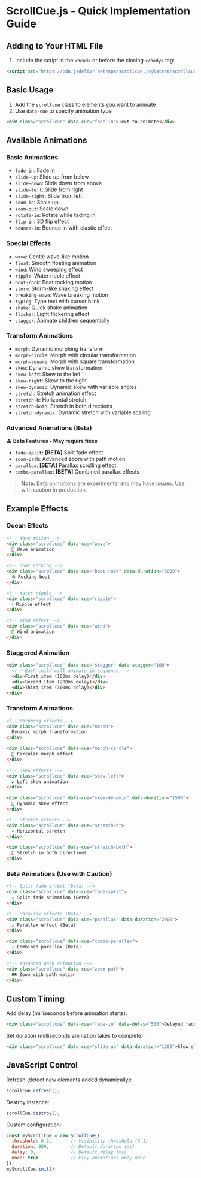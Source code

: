 # ScrollCue.js - Quick Implementation Guide

## Adding to Your HTML File

1. Include the script in the `<head>` or before the closing `</body>` tag:

```html
<script src="https://cdn.jsdelivr.net/npm/scrollcue.js@latest/scrollcue.all-in-one.min.js"></script>
```

## Basic Usage

1. Add the `scrollcue` class to elements you want to animate
2. Use `data-cue` to specify animation type

```html
<div class="scrollcue" data-cue="fade-in">Text to animate</div>
```

## Available Animations

### Basic Animations
- `fade-in`: Fade in
- `slide-up`: Slide up from below
- `slide-down`: Slide down from above
- `slide-left`: Slide from right
- `slide-right`: Slide from left
- `zoom-in`: Scale up
- `zoom-out`: Scale down
- `rotate-in`: Rotate while fading in
- `flip-in`: 3D flip effect
- `bounce-in`: Bounce in with elastic effect

### Special Effects
- `wave`: Gentle wave-like motion
- `float`: Smooth floating animation
- `wind`: Wind sweeping effect
- `ripple`: Water ripple effect
- `boat-rock`: Boat rocking motion
- `storm`: Storm-like shaking effect
- `breaking-wave`: Wave breaking motion
- `typing`: Type text with cursor blink
- `shake`: Quick shake animation
- `flicker`: Light flickering effect
- `stagger`: Animate children sequentially

### Transform Animations
- `morph`: Dynamic morphing transform
- `morph-circle`: Morph with circular transformation
- `morph-square`: Morph with square transformation
- `skew`: Dynamic skew transformation
- `skew-left`: Skew to the left
- `skew-right`: Skew to the right
- `skew-dynamic`: Dynamic skew with variable angles
- `stretch`: Stretch animation effect
- `stretch-h`: Horizontal stretch
- `stretch-both`: Stretch in both directions
- `stretch-dynamic`: Dynamic stretch with variable scaling

### Advanced Animations (Beta)
⚠️ **Beta Features - May require fixes**
- `fade-split`: **[BETA]** Split fade effect
- `zoom-path`: Advanced zoom with path motion
- `parallax`: **[BETA]** Parallax scrolling effect
- `combo-parallax`: **[BETA]** Combined parallax effects

> **Note:** Beta animations are experimental and may have issues. Use with caution in production.

## Example Effects

### Ocean Effects

```html
<!-- Wave motion -->
<div class="scrollcue" data-cue="wave">
  🌊 Wave animation
</div>

<!-- Boat rocking -->
<div class="scrollcue" data-cue="boat-rock" data-duration="6000">
  ⛵ Rocking boat
</div>

<!-- Water ripple -->
<div class="scrollcue" data-cue="ripple">
  💧 Ripple effect
</div>

<!-- Wind effect -->
<div class="scrollcue" data-cue="wind">
  💨 Wind animation
</div>
```

### Staggered Animation

```html
<div class="scrollcue" data-cue="stagger" data-stagger="100">
  <!-- Each child will animate in sequence -->
  <div>First item (100ms delay)</div>
  <div>Second item (200ms delay)</div>
  <div>Third item (300ms delay)</div>
</div>
```

### Transform Animations

```html
<!-- Morphing effects -->
<div class="scrollcue" data-cue="morph">
  Dynamic morph transformation
</div>

<div class="scrollcue" data-cue="morph-circle">
  🔵 Circular morph effect
</div>

<!-- Skew effects -->
<div class="scrollcue" data-cue="skew-left">
  ↙️ Left skew animation
</div>

<div class="scrollcue" data-cue="skew-dynamic" data-duration="1500">
  🔄 Dynamic skew effect
</div>

<!-- Stretch effects -->
<div class="scrollcue" data-cue="stretch-h">
  ↔️ Horizontal stretch
</div>

<div class="scrollcue" data-cue="stretch-both">
  📏 Stretch in both directions
</div>
```

### Beta Animations (Use with Caution)

```html
<!-- Split fade effect (Beta) -->
<div class="scrollcue" data-cue="fade-split">
  ⚠️ Split fade animation (Beta)
</div>

<!-- Parallax effects (Beta) -->
<div class="scrollcue" data-cue="parallax" data-duration="2000">
  ⚠️ Parallax effect (Beta)
</div>

<div class="scrollcue" data-cue="combo-parallax">
  ⚠️ Combined parallax (Beta)
</div>

<!-- Advanced path animation -->
<div class="scrollcue" data-cue="zoom-path">
  🛤️ Zoom with path motion
</div>
```

## Custom Timing

Add delay (milliseconds before animation starts):

```html
<div class="scrollcue" data-cue="fade-in" data-delay="500">Delayed fade</div>
```


Set duration (milliseconds animation takes to complete):

```html
<div class="scrollcue" data-cue="slide-up" data-duration="1200">Slow slide up</div>
```

## JavaScript Control

Refresh (detect new elements added dynamically):

```javascript
scrollCue.refresh();
```

Destroy instance:

```javascript
scrollCue.destroy();
```

Custom configuration:

```javascript
const myScrollCue = new ScrollCue({
  threshold: 0.2,       // Visibility threshold (0-1)
  duration: 800,        // Default duration (ms)
  delay: 0,             // Default delay (ms)
  once: true            // Play animations only once
});
myScrollCue.init();
```